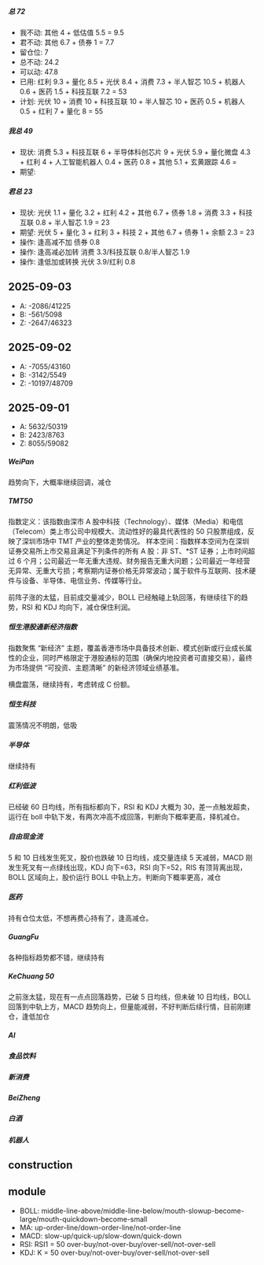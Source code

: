 ##### 总 72

- 我不动: 其他 4 + 低估值 5.5 = 9.5
- 君不动: 其他 6.7 + 债券 1 = 7.7
- 留仓位: 7
- 总不动: 24.2
- 可以动: 47.8
- 已用: 红利 9.3 + 量化 8.5 + 光伏 8.4 + 消费 7.3 + 半人智芯 10.5 + 机器人 0.6 + 医药 1.5 + 科技互联 7.2 = 53
- 计划: 光伏 10 + 消费 10 + 科技互联 10 + 半人智芯 10 + 医药 0.5 + 机器人 0.5 + 红利 7 + 量化 8 = 55

##### 我总 49

- 现状: 消费 5.3 + 科技互联 6 + 半导体科创芯片 9 + 光伏 5.9 + 量化微盘 4.3 + 红利 4 + 人工智能机器人 0.4 + 医药 0.8 + 其他 5.1 + 玄黄跟踪 4.6 =
- 期望:

##### 君总 23

- 现状: 光伏 1.1 + 量化 3.2 + 红利 4.2 + 其他 6.7 + 债券 1.8 + 消费 3.3 + 科技互联 0.8 + 半人智芯 1.9 = 23
- 期望: 光伏 5 + 量化 3 + 红利 3 + 科技 2 + 其他 6.7 + 债券 1 + 余额 2.3 = 23
- 操作: 逢高减不加 债券 0.8
- 操作: 逢高减必加转 消费 3.3/科技互联 0.8/半人智芯 1.9
- 操作: 逢低加或转换 光伏 3.9/红利 0.8

## 2025-09-03

- A: -2086/41225
- B: -561/5098
- Z: -2647/46323

## 2025-09-02

- A: -7055/43160
- B: -3142/5549
- Z: -10197/48709

## 2025-09-01

- A: 5632/50319
- B: 2423/8763
- Z: 8055/59082

##### WeiPan

趋势向下，大概率继续回调，减仓

##### TMT50

指数定义：该指数由深市 A 股中科技（Technology）、媒体（Media）和电信（Telecom）类上市公司中规模大、流动性好的最具代表性的 50 只股票组成，反映了深圳市场中 TMT 产业的整体走势情况。
样本空间：指数样本空间为在深圳证券交易所上市交易且满足下列条件的所有 A 股：非 ST、\*ST 证券；上市时间超过 6 个月；公司最近一年无重大违规、财务报告无重大问题；公司最近一年经营无异常、无重大亏损；考察期内证券价格无异常波动；属于软件与互联网、技术硬件与设备、半导体、电信业务、传媒等行业。

前阵子涨的太猛，目前成交量减少，BOLL 已经触碰上轨回落，有继续往下的趋势，RSI 和 KDJ 均向下，减仓保住利润。

##### 恒生港股通新经济指数

指数聚焦 “新经济” 主题，覆盖香港市场中具备技术创新、模式创新或行业成长属性的企业，同时严格限定于港股通标的范围（确保内地投资者可直接交易），最终为市场提供 “可投资、主题清晰” 的新经济领域业绩基准。

横盘震荡，继续持有，考虑转成 C 份额。

##### 恒生科技

震荡情况不明朗，低吸

##### 半导体

继续持有

##### 红利低波

已经破 60 日均线，所有指标都向下，RSI 和 KDJ 大概为 30，差一点触发超卖，运行在 boll 中轨下发，有两次冲高不成回落，判断向下概率更高，择机减仓。

##### 自由现金流

5 和 10 日线发生死叉，股价也跌破 10 日均线，成交量连续 5 天减弱，MACD 刚发生死叉有一点绿线出现，KDJ 向下=63，RSI 向下=52，RIS 有顶背离出现，BOLL 区域向上，股价运行 BOLL 中轨上方。判断向下概率更高，减仓

##### 医药

持有仓位太低，不想再费心持有了，逢高减仓。

##### GuangFu

各种指标趋势都不错，继续持有

##### KeChuang 50

之前涨太猛，现在有一点点回落趋势，已破 5 日均线，但未破 10 日均线，BOLL 回落到中轨上方，MACD 趋势向上，但量能减弱，不好判断后续行情，目前刚建仓，逢低加仓

##### AI

##### 食品饮料

##### 新消费

##### BeiZheng

##### 白酒

##### 机器人

## construction

## module

- BOLL: middle-line-above/middle-line-below/mouth-slowup-become-large/mouth-quickdown-become-small
- MA: up-order-line/down-order-line/not-order-line
- MACD: slow-up/quick-up/slow-down/quick-down
- RSI: RSI1 = 50 over-buy/not-over-buy/over-sell/not-over-sell
- KDJ: K = 50 over-buy/not-over-buy/over-sell/not-over-sell
